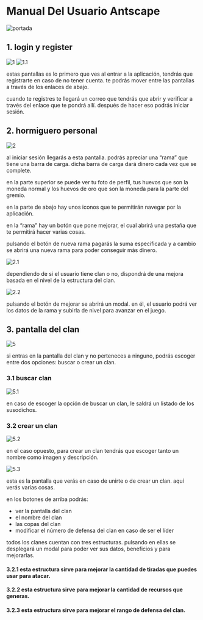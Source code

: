 # Manual Del Usuario Antscape

![portada](documentation/img/portada.png)

## 1. login y register

![1](documentation/img/1.png)
![1.1](documentation/img/1.1.png)

estas pantallas es lo primero que ves al entrar a la aplicación, tendrás que registrarte en caso de no tener cuenta. te podrás mover entre las pantallas a través de los enlaces de abajo.

cuando te registres te llegará un correo que tendrás que abrir y verificar a través del enlace que te pondrá allí. después de hacer eso podrás iniciar sesión.

## 2. hormiguero personal

![2](documentation/img/2.png)

al iniciar sesión llegarás a esta pantalla. podrás apreciar una “rama” que tiene una barra de carga. dicha barra de carga dará dinero cada vez que se complete.

en la parte superior se puede ver tu foto de perfil, tus huevos que son la moneda normal y los huevos de oro que son la moneda para la parte del gremio.

en la parte de abajo hay unos iconos que te permitirán navegar por la aplicación.

en la “rama” hay un botón que pone mejorar, el cual abrirá una pestaña que te permitirá hacer varias cosas.

pulsando el botón de nueva rama pagarás la suma especificada y a cambio se abrirá una nueva rama para poder conseguir más dinero.

![2.1](documentation/img/2.1.png)

dependiendo de si el usuario tiene clan o no, dispondrá de una mejora basada en el nivel de la estructura del clan.

![2.2](documentation/img/2.2.png)

pulsando el botón de mejorar se abrirá un modal. en él, el usuario podrá ver los datos de la rama y subirla de nivel para avanzar en el juego.

## 3. pantalla del clan 

![5](documentation/img/5.png)

si entras en la pantalla del clan y no perteneces a ninguno, podrás escoger entre dos opciones: buscar o crear un clan.

### 3.1 buscar clan 

![5.1](documentation/img/5.1.png)

en caso de escoger la opción de buscar un clan, le saldrá un listado de los susodichos.

### 3.2 crear un clan

![5.2](documentation/img/5.2.png)

en el caso opuesto, para crear un clan tendrás que escoger tanto un nombre como imagen y descripción.

![5.3](documentation/img/5.3.png)

esta es la pantalla que verás en caso de unirte o de crear un clan. aquí verás varias cosas.

en los botones de arriba podrás:
- ver la pantalla del clan
- el nombre del clan
- las copas del clan
- modificar el número de defensa del clan en caso de ser el líder

todos los clanes cuentan con tres estructuras. pulsando en ellas se desplegará un modal para poder ver sus datos, beneficios y para mejorarlas.

#### 3.2.1 esta estructura sirve para mejorar la cantidad de tiradas que puedes usar para atacar.

#### 3.2.2 esta estructura sirve para mejorar la cantidad de recursos que generas.

#### 3.2.3 esta estructura sirve para mejorar el rango de defensa del clan.
